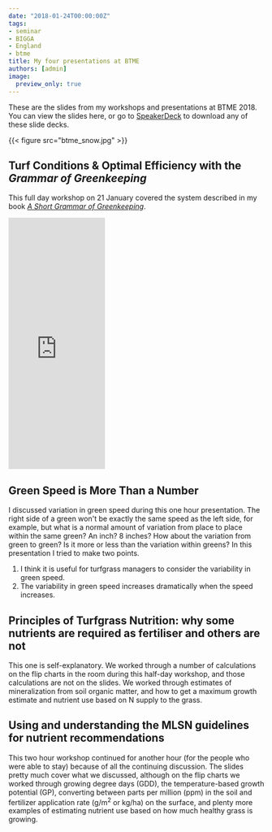 ```yaml
---
date: "2018-01-24T00:00:00Z"
tags:
- seminar
- BIGGA
- England
- btme
title: My four presentations at BTME
authors: [admin]
image:
  preview_only: true
---
```


These are the slides from my workshops and presentations at BTME 2018. You can view the slides here, or go to [SpeakerDeck](https://speakerdeck.com/micahwoods) to download any of these slide decks.

{{< figure src="btme_snow.jpg" >}}

## Turf Conditions & Optimal Efficiency with the *Grammar of Greenkeeping*

<script async class="speakerdeck-embed" data-slide="19" data-id="1a6b1e17879049d59a5152fb93ce5063" data-ratio="1.33333333333333" src="//speakerdeck.com/assets/embed.js"></script>

This full day workshop on 21 January covered the system described in my book [*A Short Grammar of Greenkeeping*](https://leanpub.com/short_grammar_of_greenkeeping).

<iframe width="190" height="495" src="https://leanpub.com/short_grammar_of_greenkeeping/embed" frameborder="0" allowtransparency="true"></iframe>

## Green Speed is More Than a Number

<script async class="speakerdeck-embed" data-slide="11" data-id="b9cbbbdebe064c57b4fff9e626887b2f" data-ratio="1.78086956521739" src="//speakerdeck.com/assets/embed.js"></script>

I discussed variation in green speed during this one hour presentation. The right side of a green won't be exactly the same speed as the left side, for example, but what is a normal amount of variation from place to place within the same green? An inch? 8 inches? How about the variation from green to green? Is it more or less than the variation within greens? In this presentation I tried to make two points. 

1. I think it is useful for turfgrass managers to consider the variability in green speed. 
2. The variability in green speed increases dramatically when the speed increases.

## Principles of Turfgrass Nutrition: why some nutrients are required as fertiliser and others are not

<script async class="speakerdeck-embed" data-slide="8" data-id="33e30d87506143a4b64b8d2d246642e9" data-ratio="1.78086956521739" src="//speakerdeck.com/assets/embed.js"></script>

This one is self-explanatory. We worked through a number of calculations on the flip charts in the room during this half-day workshop, and those calculations are not on the slides. We worked through estimates of mineralization from soil organic matter, and how to get a maximum growth estimate and nutrient use based on N supply to the grass.

## Using and understanding the MLSN guidelines for nutrient recommendations

<script async class="speakerdeck-embed" data-slide="9" data-id="20461819bb73475f9d56c4cec498e166" data-ratio="1.78086956521739" src="//speakerdeck.com/assets/embed.js"></script>

This two hour workshop continued for another hour (for the people who were able to stay) because of all the continuing discussion. The slides pretty much cover what we discussed, although on the flip charts we worked through growing degree days (GDD), the temperature-based growth potential (GP), converting between parts per million (ppm) in the soil and fertilizer application rate (g/m<sup>2</sup> or kg/ha) on the surface, and plenty more examples of estimating nutrient use based on how much healthy grass is growing.
